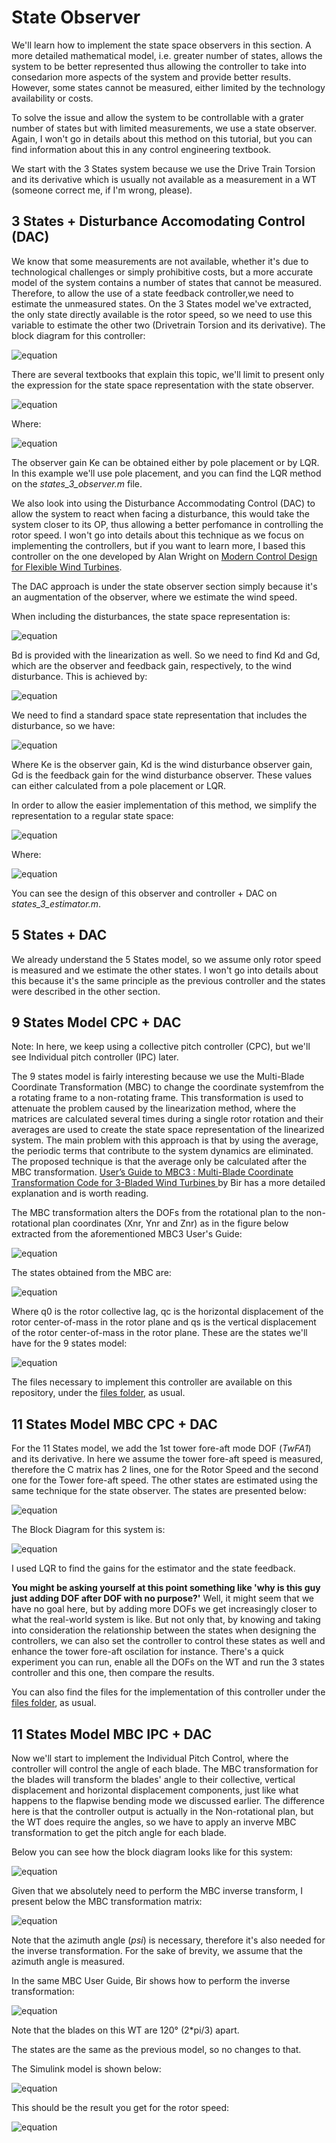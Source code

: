 # State Observer

We'll learn how to implement the state space observers in this section.
A more detailed mathematical model, i.e. greater number of states, allows the system to be better represented thus allowing the controller to take into consedarion more aspects of the system and provide better results. However, some states cannot be measured, either limited by the technology availability or costs.

To solve the issue and allow the system to be controllable with a grater number of states but with limited measurements, we use a state observer.
Again, I won't go in details about this method on this tutorial, but you can find information about this in any control engineering textbook.

We start with the 3 States system because we use the Drive Train Torsion and its derivative which is usually not available as a measurement in a WT (someone correct me, if I'm wrong, please).



## 3 States + Disturbance Accomodating Control (DAC)

We know that some measurements are not available, whether it's due to technological challenges or simply prohibitive costs, but a more accurate model of the system contains a number of states that cannot be measured. Therefore, to allow the use of a state feedback controller,we need to estimate the unmeasured states.
On the 3 States model we've extracted, the only state directly available is the rotor speed, so we need to use this variable to estimate the other two (Drivetrain Torsion and its derivative). 
The block diagram for this controller:

![equation](https://raw.githubusercontent.com/borgestassio/Wind-Turbine-Control/master/State%20Space%20Observer/images/3states_obs.PNG "block 3")

There are several textbooks that explain this topic, we'll limit to present only the expression for the state space representation with the state observer.

![equation](https://raw.githubusercontent.com/borgestassio/Wind-Turbine-Control/master/State%20Space%20Observer/images/observer.PNG "observer")

Where:

![equation](https://raw.githubusercontent.com/borgestassio/Wind-Turbine-Control/master/State%20Space%20Observer/images/observer2.PNG "observer2")

The observer gain Ke can be obtained either by pole placement or by LQR.
In this example we'll use pole placement, and you can find the LQR method on the *states_3_observer.m* file.

We also look into using the Disturbance Accommodating Control (DAC) to allow the system to react when facing a disturbance, this would take the system closer to its OP, thus allowing a better perfomance in controlling the rotor speed. I won't go into details about this technique as we focus on implementing the controllers, but if you want to learn more, I based this controller on the one developed by Alan Wright on [Modern Control Design for Flexible Wind Turbines](https://www.nrel.gov/docs/fy04osti/35816.pdf).

The DAC approach is under the state observer section simply because it's an augmentation of the observer, where we estimate the wind speed.

When including the disturbances, the state space representation is:

![equation](https://raw.githubusercontent.com/borgestassio/Wind-Turbine-Control/master/State%20Space%20Observer/images/observer4.PNG "observer 4")

Bd is provided with the linearization as well. So we need to find Kd and Gd, which are the observer and feedback gain, respectively, to the wind disturbance. This is achieved by:

![equation](https://raw.githubusercontent.com/borgestassio/Wind-Turbine-Control/master/State%20Space%20Observer/images/observer7.PNG "observer 7")

We need to find a standard space state representation that includes the disturbance, so we have:

![equation](https://raw.githubusercontent.com/borgestassio/Wind-Turbine-Control/master/State%20Space%20Observer/images/observer3.PNG "observer 3")

Where Ke is the observer gain, Kd is the wind disturbance observer gain, Gd is the feedback gain for the wind disturbance observer.
These values can either calculated from a pole placement or LQR.

In order to allow the easier implementation of this method, we simplify the representation to a regular state space:

![equation](https://raw.githubusercontent.com/borgestassio/Wind-Turbine-Control/master/State%20Space%20Observer/images/observer6.PNG "observer 6")

Where:

![equation](https://raw.githubusercontent.com/borgestassio/Wind-Turbine-Control/master/State%20Space%20Observer/images/observer5.PNG "observer 5")

You can see the design of this observer and controller + DAC on *states_3_estimator.m*.



## 5 States + DAC

We already understand the 5 States model, so we assume only rotor speed is measured and we estimate the other states.
I won't go into details about this because it's the same principle as the previous controller and the states were described in the other section.

## 9 States Model CPC + DAC

Note: In here, we keep using a collective pitch controller (CPC), but we'll see Individual pitch controller (IPC) later.

The 9 states model is fairly interesting because we use the Multi-Blade Coordinate Transformation (MBC) to change the coordinate systemfrom the a rotating frame to a non-rotating frame.
This transformation is used to attenuate the problem caused by the linearization method, where the matrices are calculated several times during a single rotor rotation and their averages are used to create the state space representation of the linearized system. The main problem with this approach is that by using the average, the periodic terms that contribute to the system dynamics are eliminated. The proposed technique is that the average only be calculated after the MBC transformation. [User’s Guide to MBC3 : Multi-Blade Coordinate Transformation Code for 3-Bladed Wind Turbines ](https://www.nrel.gov/docs/fy10osti/44327.pdf) by Bir has a more detailed explanation and is worth reading.

The MBC transformation alters the DOFs from the rotational plan to the non-rotational plan coordinates (Xnr, Ynr and Znr) as in the figure below extracted from the aforementioned MBC3 User's Guide:

![equation](https://raw.githubusercontent.com/borgestassio/Wind-Turbine-Control/master/State%20Space%20Observer/images/mbc.PNG "mbc3")

The states obtained from the MBC are:

![equation](https://raw.githubusercontent.com/borgestassio/Wind-Turbine-Control/master/State%20Space%20Observer/images/mbc_states.PNG "mbc3 states")

Where q0 is the rotor collective lag, qc is the horizontal displacement of the rotor center-of-mass in the rotor plane and qs is the vertical displacement of the rotor center-of-mass in the rotor plane.
These are the states we'll have for the 9 states model:

![equation](https://raw.githubusercontent.com/borgestassio/Wind-Turbine-Control/master/State%20Space%20Observer/images/9states.PNG "mbc 9 states")


The files necessary to implement this controller are available on this repository, under the [files folder](https://github.com/borgestassio/Wind-Turbine-Control/tree/master/State%20Space%20Observer/files/9%20States%20MBC%20%2B%20DAC), as usual.


## 11 States Model MBC CPC + DAC

For the 11 States model, we add the 1st tower fore-aft mode DOF (*TwFA1*) and its derivative. In here we assume the tower fore-aft speed is measured, therefore the C matrix has 2 lines, one for the Rotor Speed and the second one for the Tower fore-aft speed. The other states are estimated using the same technique for the state observer.
The states are presented below:

![equation](https://raw.githubusercontent.com/borgestassio/Wind-Turbine-Control/master/State%20Space%20Observer/images/11states.PNG "mbc 11 states")

The Block Diagram for this system is:

![equation](https://raw.githubusercontent.com/borgestassio/Wind-Turbine-Control/master/State%20Space%20Observer/images/11statesCPC.PNG "block 11 states CPC")

I used LQR to find the gains for the estimator and the state feedback.


**You might be asking yourself at this point something like 'why is this guy just adding DOF after DOF with no purpose?'**
Well, it might seem that we have no goal here, but by adding more DOFs we get increasingly closer to what the real-world system is like. But not only that, by knowing and taking into consideration the relationship between the states when designing the controllers, we can also set the controller to control these states as well and enhance the tower fore-aft oscilation for instance. 
There's a quick experiment you can run, enable all the DOFs on the WT and run the 3 states controller and this one, then compare the results.

You can also find the files for the implementation of this controller under the [files folder](https://github.com/borgestassio/Wind-Turbine-Control/tree/master/State%20Space%20Observer/files/11%20States%20MBC%20%2B%20DAC), as usual.



## 11 States Model MBC IPC + DAC

Now we'll start to implement the Individual Pitch Control, where the controller will control the angle of each blade. The MBC transformation for the blades will transform the blades' angle to their collective, vertical displacement and horizontal displacement components, just like what happens to the flapwise bending mode we discussed earlier.
The difference here is that the controller output is actually in the Non-rotational plan, but the WT does require the angles, so we have to apply an inverve MBC transformation to get the pitch angle for each blade.

Below you can see how the block diagram looks like for this system:

![equation](https://raw.githubusercontent.com/borgestassio/Wind-Turbine-Control/master/State%20Space%20Observer/images/11statesIPC.PNG "block 11 states IPC")

Given that we absolutely need to perform the MBC inverse transform, I present below the MBC transformation matrix:

![equation](https://raw.githubusercontent.com/borgestassio/Wind-Turbine-Control/master/State%20Space%20Observer/images/mbc_transform.PNG "mbc transformation")

Note that the azimuth angle (*psi*) is necessary, therefore it's also needed for the inverse transformation. For the sake of brevity, we assume that the azimuth angle is measured.

In the same MBC User Guide, Bir shows how to perform the inverse transformation:

![equation](https://raw.githubusercontent.com/borgestassio/Wind-Turbine-Control/master/State%20Space%20Observer/images/inverse_mbc.PNG.PNG "inverse mbc")

Note that the blades on this WT are 120° (2\*pi/3) apart.

The states are the same as the previous model, so no changes to that.

The Simulink model is shown below:

![equation](https://raw.githubusercontent.com/borgestassio/Wind-Turbine-Control/master/State%20Space%20Observer/images/simulink_mbc11_ipc.PNG "simulink 11 mbc ipc")

This should be the result you get for the rotor speed:

![equation](https://raw.githubusercontent.com/borgestassio/Wind-Turbine-Control/master/State%20Space%20Observer/images/11statesIPC_rotor.PNG "rotor speed 11 ipc")

